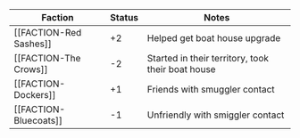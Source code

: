 
| Faction                | Status | Notes                                             |
| ---------------------- | ------ | ------------------------------------------------- |
| [[FACTION-Red Sashes]] | +2     | Helped get boat house upgrade                     |
| [[FACTION-The Crows]]  | -2     | Started in their territory, took their boat house |
| [[FACTION-Dockers]]    | +1     | Friends with smuggler contact                     |
| [[FACTION-Bluecoats]]  | -1     | Unfriendly with smiggler contact                  |
